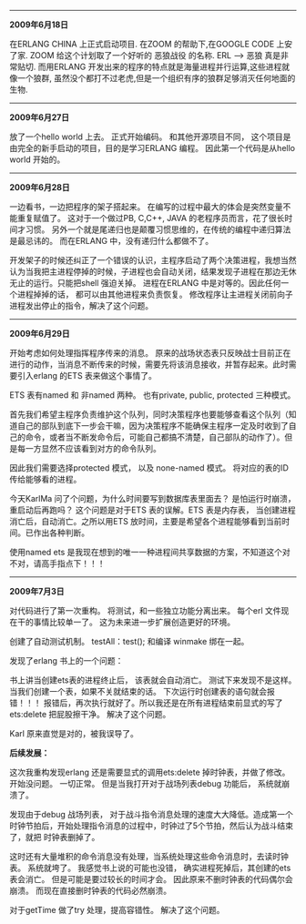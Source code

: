 
---

**2009年6月18日**

在ERLANG CHINA 上正式启动项目. 在ZOOM 的帮助下,在GOOGLE CODE 上安了家. ZOOM 给这个计划取了一个好听的 恶狼战役 的名称.  ERL --> 恶狼  真是非常贴切. 而用ERLANG 开发出来的程序的特点就是海量进程并行运算,这些进程就像一个狼群, 虽然没个都打不过老虎,但是一个组织有序的狼群足够消灭任何地面的生物.


---

**2009年6月27日**

放了一个hello world 上去。 正式开始编码。 和其他开源项目不同， 这个项目是由完全的新手启动的项目，目的是学习ERLANG 编程。 因此第一个代码是从hello world 开始的。


---

**2009年6月28日**

一边看书，一边把程序的架子搭起来。 在编写的过程中最大的体会是突然变量不能重复赋值了。 这对于一个做过PB, C,C++, JAVA 的老程序员而言，花了很长时间才习惯。 另外一个就是尾递归也是颠覆习惯思维的，在传统的编程中递归算法是最忌讳的。 而在ERLANG 中，没有递归什么都做不了。

开发架子的时候还纠正了一个错误的认识，主程序启动了两个决策进程，我想当然认为当我把主进程停掉的时候，子进程也会自动关闭，结果发现子进程在那边无休无止的运行。只能把shell 强迫关掉。 进程在ERLANG 中是对等的。因此任何一个进程掉掉的话， 都可以由其他进程来负责恢复。 修改程序让主进程关闭前向子进程发出停止的指令，解决了这个问题。


---

**2009年6月29日**

开始考虑如何处理指挥程序传来的消息。 原来的战场状态表只反映战士目前正在进行的动作，当消息不断传来的时候，需要先将该消息接收，并暂存起来。此时需要引入erlang 的ETS 表来做这个事情了。

ETS 表有named 和 非named 两种。 也有private, public, protected 三种模式。

首先我们希望主程序负责维护这个队列，同时决策程序也要能够查看这个队列（知道自己的部队到底下一步会干嘛，因为决策程序不能确保主程序一定及时收到了自己的命令，或者当不断发命令后，可能自己都搞不清楚，自己部队的动作了）。但是每一方显然不应该看到对方的命令队列。

因此我们需要选择protected 模式， 以及 none-named 模式。 将对应的表的ID 传给能够看的进程。

今天KarlMa 问了个问题，为什么时间要写到数据库表里面去？ 是怕运行时崩溃，重启动后再跑吗？
这个问题是对于ETS 表的误解。ETS 表是内存表， 当创建进程消亡后，自动消亡。之所以用ETS 放时间，主要是希望各个进程能够看到当前时间。已作出各种判断。

使用named ets 是我现在想到的唯一一种进程间共享数据的方案，不知道这个对不对，请高手指点下！！！


---

**2009年7月3日**

对代码进行了第一次重构。 将测试，和一些独立功能分离出来。 每个erl 文件现在干的事情比较单一了。 这为未来进一步扩展创造更好的环境。

创建了自动测试机制。 testAll：test(); 和编译 winmake 绑在一起。

发现了erlang 书上的一个问题：

书上讲当创建ets表的进程终止后， 该表就会自动消亡。 测试下来发现不是这样。 当我们创建一个表，如果不关就结束的话。 下次运行时创建表的语句就会报错！！！ 报错后，再次执行就好了。所以我还是在所有进程结束前显式的写了 ets:delete 把屁股擦干净。 解决了这个问题。

Karl 原来直觉是对的，被我误导了。

**后续发展：**

这次我重构发现erlang 还是需要显式的调用ets:delete 掉时钟表，并做了修改。 开始没问题。 一切正常。 但是当我打开对于战场列表debug 功能后， 系统就崩溃了。

发现由于debug 战场列表， 对于战斗指令消息处理的速度大大降低。造成第一个时钟节拍后，开始处理指令消息的过程中，时钟过了5个节拍，然后认为战斗结束了，就把 时钟表删掉了。

这时还有大量堆积的命令消息没有处理，当系统处理这些命令消息时，去读时钟表。 系统就垮了。 我感觉书上说的可能也没错， 确实进程死掉后，其创建的ets 表会消亡。 但是可能是要过较长的时间才会。 因此原来不删时钟表的代码偶尔会崩溃。 而现在直接删时钟表的代码必然崩溃。

对于getTime 做了try 处理，提高容错性。 解决了这个问题。

